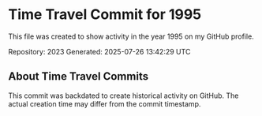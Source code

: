 # Time Travel Commit for 1995

This file was created to show activity in the year 1995 on my GitHub profile.

Repository: 2023
Generated: 2025-07-26 13:42:29 UTC

## About Time Travel Commits

This commit was backdated to create historical activity on GitHub.
The actual creation time may differ from the commit timestamp.
